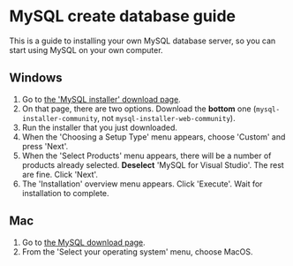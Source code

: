 # MySQL create database guide 

This is a guide to installing your own MySQL database server, so you can start using MySQL on your own computer.

## Windows

1. Go to [the 'MySQL installer' download page](https://dev.mysql.com/downloads/installer/).
2. On that page, there are two options. Download the **bottom** one (`mysql-installer-community`, not `mysql-installer-web-community`).
3. Run the installer that you just downloaded.
4. When the 'Choosing a Setup Type' menu appears, choose 'Custom' and press 'Next'.
5. When the 'Select Products' menu appears, there will be a number of products already selected. **Deselect** 'MySQL for Visual Studio'. The rest are fine. Click 'Next'.
6. The 'Installation' overview menu appears. Click 'Execute'. Wait for installation to complete.

## Mac

1. Go to [the MySQL download page](https://dev.mysql.com/downloads/mysql/).
2. From the 'Select your operating system' menu, choose MacOS.